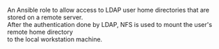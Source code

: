 An Ansible role to allow access to LDAP user home directories that are stored on a remote server.   
After the authentication done by LDAP, NFS is used to mount the user's remote home directory  
to the local workstation machine.
